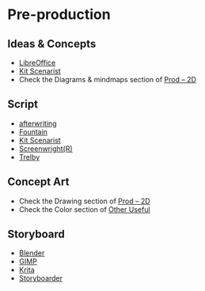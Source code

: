# Pre-production

## Ideas & Concepts
*   [LibreOffice](http://www.libreoffice.org/)
*   [Kit Scenarist](https://kitscenarist.ru/en/index.html)
*   Check the Diagrams & mindmaps section of [Prod – 2D](#docs/sw_prod_2d)


## Script
*   [afterwriting](http://afterwriting.com/)
*   [Fountain](http://fountain.io/)
*   [Kit Scenarist](https://kitscenarist.ru/en/index.html)
*   [Screenwright(R)](http://templates.libreoffice.org/template-center/screenwright-r-screenplay-formatting-template)
*   [Trelby](http://www.trelby.org/)

## Concept Art
*   Check the Drawing section of [Prod – 2D](#docs/sw_prod_2d)
*   Check the Color section of  [Other Useful](#docs/sw_other_useful)

## Storyboard
*   [Blender](http://www.blender.org/)
*   [GIMP](http://www.gimp.org/)
*   [Krita](http://krita.org/)
*   [Storyboarder](https://wonderunit.com/storyboarder/)
